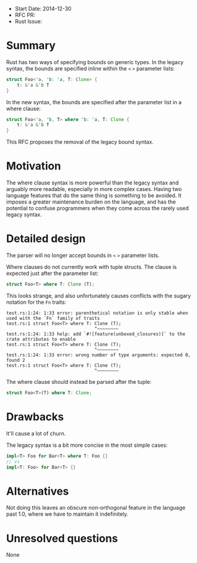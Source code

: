 - Start Date: 2014-12-30
- RFC PR:
- Rust Issue:

# Summary

Rust has two ways of specifying bounds on generic types. In the legacy syntax,
the bounds are specified inline within the `<` `>` parameter lists:
```rust
struct Foo<'a, 'b: 'a, T: Clone> {
    t: &'a &'b T
}
```
In the new syntax, the bounds are specified after the parameter list in a where
clause:
```rust
struct Foo<'a, 'b, T> where 'b: 'a, T: Clone {
    t: &'a &'b T
}
```

This RFC proposes the removal of the legacy bound syntax.

# Motivation

The where clause syntax is more powerful than the legacy syntax and arguably
more readable, especially in more complex cases. Having two language features
that do the same thing is something to be avoided. It imposes a greater
maintenance burden on the language, and has the potential to confuse
programmers when they come across the rarely used legacy syntax.

# Detailed design

The parser will no longer accept bounds in `<` `>` parameter lists.

Where clauses do not currently work with tuple structs. The clause is expected
just after the parameter list:
```rust
struct Foo<T> where T: Clone (T);
```
This looks strange, and also unfortunately causes conflicts with the sugary
notation for the `Fn` traits:
```
test.rs:1:24: 1:33 error: parenthetical notation is only stable when used with the `Fn` family of traits
test.rs:1 struct Foo<T> where T: Clone (T);
                                 ^~~~~~~~~
test.rs:1:24: 1:33 help: add `#![feature(unboxed_closures)]` to the crate attributes to enable
test.rs:1 struct Foo<T> where T: Clone (T);
                                 ^~~~~~~~~
test.rs:1:24: 1:33 error: wrong number of type arguments: expected 0, found 2
test.rs:1 struct Foo<T> where T: Clone (T);
                                 ^~~~~~~~~
```

The where clause should instead be parsed after the tuple:
```rust
struct Foo<T>(T) where T: Clone;
```

# Drawbacks

It'll cause a lot of churn.

The legacy syntax is a bit more concise in the most simple cases:
```rust
impl<T> Foo for Bar<T> where T: Foo {}
// vs
impl<T: Foo> for Bar<T> {}
```

# Alternatives

Not doing this leaves an obscure non-orthogonal feature in the language past
1.0, where we have to maintain it indefinitely.

# Unresolved questions

None
